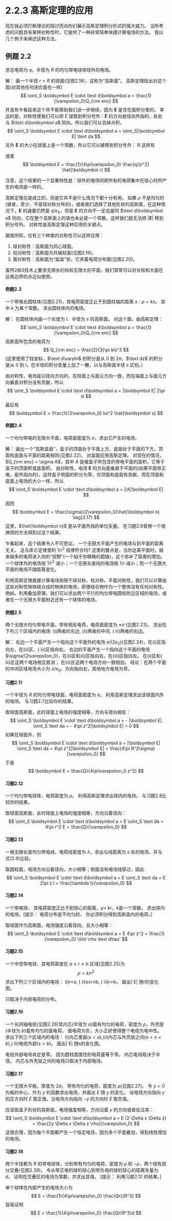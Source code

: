 # 2.2.3 高斯定理的应用

现在我必须打断理论的探讨而向你们展示高斯定理积分形式的强大威力。
当所考虑的问题具有某种对称性时，它提供了一种非常简单快捷计算电场的方法。
我以几个例子来阐述这种方法。

## 例题 2.2
求总电荷为 $q$，半径为 $R$ 的均匀带电球体球外的电场。

解：
画一个半径 $r>R$ 的球面(见图2.18)，这称为“高斯面”。
高斯定理指出对这个面(对其他任何闭合面也一样)
$$
  \oint_S \boldsymbol E \cdot \text d\boldsymbol a = \frac{1}{\varepsilon_0}Q_{\rm enc}
$$
并且有乍看起来这个并不能帮助我们进一步继续，因为 $\boldsymbol E$ 是含在面积分里的。
幸运的是，对称性使我们可以把 $E$ 提取到积分号外：$\boldsymbol E$ 的方向是径向外指的，处处与 $\text d\boldsymbol a$ 同向，所以我们可以去掉点积，
$$
  \oint_S \boldsymbol E \cdot \text d\boldsymbol a = \oint_S|\boldsymbol E|  \text da
$$
另外 $\boldsymbol E$ 的大小在球面上是一个常数，所以它可以被移到积分号外：
R
这样有

或者
$$
  \boldsymbol E = \frac{1}{4\pi\varepsilon_0} \frac{q}{r^2} \hat{\boldsymbol r}
$$

注意，这个结果的一个显著特性是：球外的电场同把所有的电荷集中在球心时所产生的电场是一样的。

高斯定理总是成立的，但是它并不是什么情况下都十分有用。
如果 $\rho$ 不是均匀的(或者，至少，不是球对称分布的)，或者我们选择了其他形状的高斯面，在这种情况下，$\boldsymbol E$ 的通量仍然是 $q/\varepsilon_0$，但是 $\boldsymbol E$ 的方向不一定总是同 $\text d\boldsymbol a$ 同向，它在整个高斯面上的值也未必是一个常数，这样我们就无法把 $|\boldsymbol E|$ 移到积分号外。
对称性是高斯定理这种应用的关键点。

据我所知，仅有三个种类的对称性可以这样应用：
1. 球对称性：高斯面为同心球面。
2. 柱对称性：高斯面为共轴柱面(见图2.19)。
3. 面对称性：高斯面为“扁盒”状，它夹着电荷分布面(见图2.20)。

虽然2和3技术上要求无限长的柱和无限大的平面，我们常常可以对长柱和大面在远离边界的点近似使用。

#### 例题2.3

一个带电长圆柱体(见图2.21)，其电荷密度正比于到圆柱轴的距离 $s: \rho= ks$。
其中 $k$ 为某个常数。
求出圆柱体内的电场。

解：
在圆柱体内画一个长度为 $l$、半径为 $s$ 的高斯面。
对这个面，由高斯定理：
$$
  \oint_S \boldsymbol E \cdot \text d\boldsymbol a
  = \frac{1}{\varepsilon_0}Q_{\rm enc}
$$
高斯面所包含的电荷为
$$
  Q_{\rm enc} = \frac{2}{3}\pi kls^3
$$
(这里使用了柱坐标，$\text d\varphi$ 的积分是从 $0$ 到 $2\pi$，$\text dz$ 的积分是从 $0$ 到 $l$，在半径的积分变量上加了一撇，以与高斯面半径 $s$ 区别。)

由对称性，电场是沿径向方向的，在柱面上与面元方向一致，而在端面上与面元方向垂直对积分没有贡献，所以
$$
  \oint_S \boldsymbol E \cdot \text d\boldsymbol a = |\boldsymbol E| 2\pi sl
$$
最后有
$$
  \boldsymbol E = \frac{1}{3\varepsilon_0} ks^2 \hat{\boldsymbol s}
$$

#### 例题2.4

一个均匀带电的无限大平面，电荷面密度为 $\sigma$，求出它产生的电场。

解：
画出一个“高斯盒面”，盒子的顶面处于平面上方，底面处于平面的下方，顶面和底面与平面的距离相同(见图2.22)。
对盒面应用高斯定理。
对现在的情况，$Q_{\rm enc} = \sigma A$，其中 $A$ 是被盒子所包含的带电平面的面积，它等于盒子的顶面积或底面积。
由对称性，电场 $\boldsymbol E$ 的方向是垂直于平面的(如果平面带正电，是外指向的)，这样盒子侧面的积分为零，仅顶面和底面有贡献，而在顶面和底面上电场的大小一样，所以
$$
  \oint_S \boldsymbol E \cdot \text d\boldsymbol a = 2A|\boldsymbol E|
$$
因而
$$
  \boldsymbol E = \frac{\sigma}{2\varepsilon_0}\hat{\boldsymbol n}
  \tag{2.17}
$$
这里，$\hat{\boldsymbol  n}$ 是从平面外指的单位矢量。
在习题2.6曾用一个很麻烦的方法得到过这个结果。

乍看起来，这个结果令人不可思议。
一个无限大平面产生的电场与到平面的距离无关。
这与库仑定律里的 $1/r^2$ 规律符合吗?
这里的要点是，当你远离平面时，越来越多的电荷进入你的“视野”(一个始于你眼睛的圆锥)，这个弥补了距离的增加。
一个球体外的电场按 $1/r^2$ 减小；一个无限长直线的电场按 $1/r$ 减小；而一个无限大平面的电场不随距离变化。

利用高斯定理直接计算电场局限于球对称、柱对称、平面对称性，我们可以计算由这些对称性物体结合成的物体的电场，即便结合物作为一个整体没有任何对称性。
例如，利用叠加原理，我们可以求出两个平行的均匀带电圆柱附近区域的电场，或者在一个无限大平面附近还有一个球体的电场。

#### 例题2.5

两个无限大均匀带电平面，带有相反电荷，电荷面密度为 $\pm\sigma$ (见图2.23)。
求出在下列三个区域内的电场: (i)两者的左边, (ii)两者的中间, ( iii)两者的右边。

解：
左边一个平面产生一个指向这个平面外的电场 $\sigma/(2\varepsilon_0)$(见图2.24)，在(i)区指向左，在(ii)区、( iii)区指向右。
右边的平面产生一个指向这个平面的电场 $\sigma/(2\varepsilon_0)，在(i)区和(ii)区指向右，在(iii)区指向左。
在(i)区和( iii)区这两个电场相互抵消；
在(ii)区这两个电场方向一致相加。
结论：在两个平面的中间区域电场大小为 $\sigma/\varepsilon_0$，方向指向右，其他地方电场为零。

#### 习题2.11

一个半径为 $R$ 的均匀带电球面，电荷面密度为 $\sigma$。
利用高斯定理求出该球面内外的电场。
与习题2.7比较你的结果。

取球面高斯面，此时球面上电场的强度相等，方向与径向相反：
$$
  \oint_S \boldsymbol E \cdot \text d\boldsymbol a
  = - |\boldsymbol E| \oint_S \text da
  = - 4\pi z^2|\boldsymbol E| = 0
$$
如果在球面外，则
$$
  \oint_S \boldsymbol E \cdot \text d\boldsymbol a
  = |\boldsymbol E| \oint_S \text da
  = 4\pi z^2|\boldsymbol E| = \frac{4\pi R^2\sigma}{\varepsilon_0}
$$
于是
$$
  \boldsymbol E = \frac{Q}{4\pi\varepsilon_0 z^2}
$$

#### 习题2.12

一个均匀带电球体，电荷密度为 $\rho$。
利用高斯定理求出球内的电场。
与习题2.8比较你的结果。

取球面高斯面，此时球面上电场的强度相等，方向沿着径向：
$$
  \oint_S \boldsymbol E \cdot \text d\boldsymbol a
  = E \oint_S \text da
  = 4\pi r^2 E
  = \frac{Q}{\varepsilon_0}
$$


#### 习题2.13

一根无限长直均匀带电线，电荷线密度为 $\lambda$，求出与线距离为 $s$ 处的电场，并与式(2.9)比较。

取圆柱面，电场方向沿着径向，大小相等；侧面没有电场线穿过，因此
$$
  \oint_S \boldsymbol E \cdot \text d\boldsymbol a
  = E \oint_S \text da
  = E 2\pi z l
  = \frac{\lambda l}{\varepsilon_0}
$$

#### 习题2.14

一个带电球， 其电荷密度正比于到球心的距离，ρ= kr，k是一个常数， 求出球内的电场。[提示： 电荷分布是不均匀的， 你必须积分得到高斯面内的电荷。]

取球面作为高斯面，电场强度沿着径向，且大小相等：
$$
  \oint_S \boldsymbol E \cdot \text d\boldsymbol a
  = E 4\pi z^2
  = \frac{1}{\varepsilon_0} \iiint \rho \text d\tau'
$$

#### 习题2.15

一个中空带电球，其电荷密度在 $a\le r \le b$ 区域(见图2.25)为
$$
  \rho = k/r^2
$$
求出下列三个区域内的电场： (i)r<a, ( ii)a≤r≤b, ( iii)r>b。
画出| E| 随r的变化图。

只取决于内部电荷的分布。

#### 习题2.16

一个长同轴电缆(见图2.26)其内芯(半径为 $a$)载有均匀的电荷，密度为 $\rho$，外壳层(半径为 $b$)载有均匀的面电荷。
面电荷为负，大小正好使得整个电缆为电中性。
求出下列三个区域内的电场：
(i)内芯里面($s<a$),(ii)内芯与外壳层之间($a<s<b$),( iii)电缆外部($s>b$)。
画出| E| 随s的变化图。

电缆外部电场肯定是零。
因为圆柱面围住的电荷量等于零。
内芯电场取决于半径。
内芯与外壳层之间的电场只取决于内部电场。

#### 习题2.17

一个无限大平板，厚度为 $2d$， 带有均匀的电荷，密度为 $\rho$(见图2.27)。
令 $y=0$ 为板的中心，作为 $y$ 的函数求出电场，并画出 $E$ 随 $y$ 的变化。
设电场方向指向 $y$ 的正方向时 $E$ 取正值，当电场方向指向 $-y$ 的方向时 $E$ 取负值。

应该取盒子形状的高斯面，电场强度相等，方向沿着 $y$ 的方向或者反过来：
$$
  \oint_S \boldsymbol E \cdot \text d\boldsymbol a
  = E (2 \Delta x \Delta z)
  = \frac{2y \Delta x \Delta z \rho}{\varepsilon_0}
$$
这很合理，因为每个平面都产生一个恒定电场，因为多个平面叠加，得到线性增加的电场。

#### 习题2.18

两个半径都为 $R$ 的带电球体，分别带有均匀的电荷，密度为 $\rho$ 和 $-\rho$，两个球有部分交叠(见图2.28)。
令从带正电的球的球心到带负电的球的球心的距离矢量为 $d$。
证明在交叠区的电场为常数，并求出其值。
[提示： 利用习题2.12 的结果。]

单个球体在内部产生的电场大小为
$$
  E = \frac{1}{4\pi\varepsilon_0} \frac{Qr}{R^3}
$$
容易证明
$$
  E = \frac{1}{4\pi\varepsilon_0} \frac{Q}{R^3}d
$$
